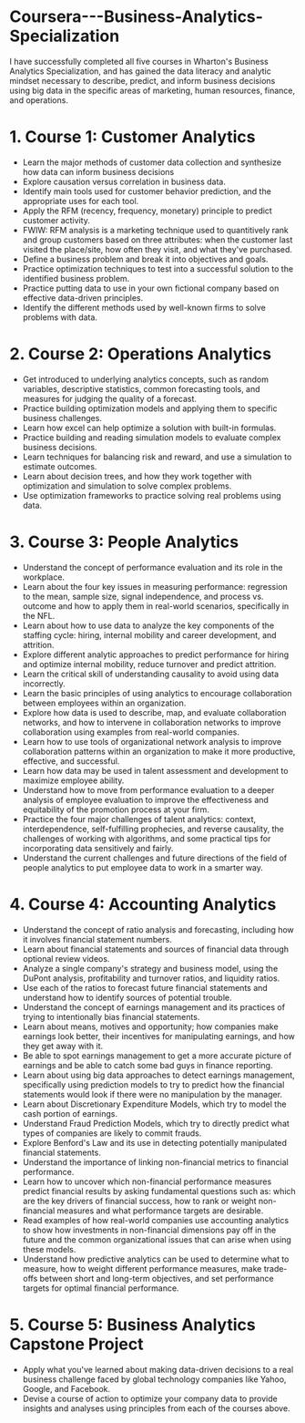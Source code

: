 # Coursera---Business-Analytics-Specialization
I have successfully completed all five courses in Wharton's Business Analytics Specialization, and has gained the data literacy and analytic mindset necessary to describe, predict, and inform business decisions using big data in the specific areas of marketing, human resources, finance, and operations.

# 1. Course 1: Customer Analytics
- Learn the major methods of customer data collection and synthesize how data can inform business decisions
- Explore causation versus correlation in business data.
- Identify main tools used for customer behavior prediction, and the appropriate uses for each tool.
- Apply the RFM (recency, frequency, monetary) principle to predict customer activity.
- FWIW: RFM analysis is a marketing technique used to quantitively rank and group customers based on three attributes: when the customer last visited the place/site, how often they visit, and what they've purchased.
- Define a business problem and break it into objectives and goals.
- Practice optimization techniques to test into a successful solution to the identified business problem.
- Practice putting data to use in your own fictional company based on effective data-driven principles.
- Identify the different methods used by well-known firms to solve problems with data.

# 2. Course 2: Operations Analytics
- Get introduced to underlying analytics concepts, such as random variables, descriptive statistics, common forecasting tools, and measures for judging the quality of a forecast.
- Practice building optimization models and applying them to specific business challenges.
- Learn how excel can help optimize a solution with built-in formulas.
- Practice building and reading simulation models to evaluate complex business decisions.
- Learn techniques for balancing risk and reward, and use a simulation to estimate outcomes.
- Learn about decision trees, and how they work together with optimization and simulation to solve complex problems.
- Use optimization frameworks to practice solving real problems using data.

# 3. Course 3: People Analytics
- Understand the concept of performance evaluation and its role in the workplace.
- Learn about the four key issues in measuring performance: regression to the mean, sample size, signal independence, and process vs. outcome and how to apply them in real-world scenarios, specifically in the NFL.
- Learn about how to use data to analyze the key components of the staffing cycle: hiring, internal mobility and career development, and attrition.
- Explore different analytic approaches to predict performance for hiring and optimize internal mobility, reduce turnover and predict attrition.
- Learn the critical skill of understanding causality to avoid using data incorrectly.
- Learn the basic principles of using analytics to encourage collaboration between employees within an organization.
- Explore how data is used to describe, map, and evaluate collaboration networks, and how to intervene in collaboration networks to improve collaboration using examples from real-world companies.
- Learn how to use tools of organizational network analysis to improve collaboration patterns within an organization to make it more productive, effective, and successful.
- Learn how data may be used in talent assessment and development to maximize employee ability.
- Understand how to move from performance evaluation to a deeper analysis of employee evaluation to improve the effectiveness and equitability of the promotion process at your firm.
- Practice the four major challenges of talent analytics: context, interdependence, self-fulfilling prophecies, and reverse causality, the challenges of working with algorithms, and some practical tips for incorporating data sensitively and fairly.
- Understand the current challenges and future directions of the field of people analytics to put employee data to work in a smarter way.

# 4. Course 4: Accounting Analytics
- Understand the concept of ratio analysis and forecasting, including how it involves financial statement numbers.
- Learn about financial statements and sources of financial data through optional review videos.
- Analyze a single company's strategy and business model, using the DuPont analysis, profitability and turnover ratios, and liquidity ratios.
- Use each of the ratios to forecast future financial statements and understand how to identify sources of potential trouble.
- Understand the concept of earnings management and its practices of trying to intentionally bias financial statements.
- Learn about means, motives and opportunity; how companies make earnings look better, their incentives for manipulating earnings, and how they get away with it.
- Be able to spot earnings management to get a more accurate picture of earnings and be able to catch some bad guys in finance reporting.
- Learn about using big data approaches to detect earnings management, specifically using prediction models to try to predict how the financial statements would look if there were no manipulation by the manager.
- Learn about Discretionary Expenditure Models, which try to model the cash portion of earnings.
- Understand Fraud Prediction Models, which try to directly predict what types of companies are likely to commit frauds.
- Explore Benford's Law and its use in detecting potentially manipulated financial statements.
- Understand the importance of linking non-financial metrics to financial performance.
- Learn how to uncover which non-financial performance measures predict financial results by asking fundamental questions such as: which are the key drivers of financial success, how to rank or weight non-financial measures and what performance targets are desirable.
- Read examples of how real-world companies use accounting analytics to show how investments in non-financial dimensions pay off in the future and the common organizational issues that can arise when using these models.
- Understand how predictive analytics can be used to determine what to measure, how to weight different performance measures, make trade-offs between short and long-term objectives, and set performance targets for optimal financial performance.

# 5. Course 5: Business Analytics Capstone Project
- Apply what you've learned about making data-driven decisions to a real business challenge faced by global technology companies like Yahoo, Google, and Facebook.
- Devise a course of action to optimize your company data to provide insights and analyses using principles from each of the courses above.
